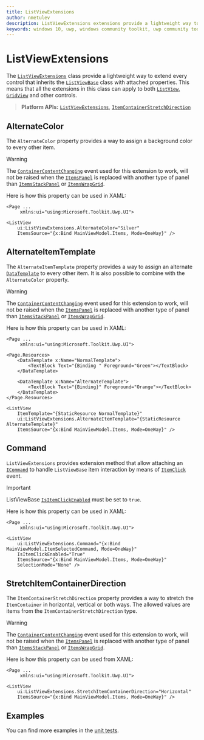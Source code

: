 ```yaml
---
title: ListViewExtensions
author: nmetulev
description: ListViewExtensions extensions provide a lightweight way to extend every control that inherits the ListViewBase class with attached properties.
keywords: windows 10, uwp, windows community toolkit, uwp community toolkit, uwp toolkit, ListViewBase, extensions
---
```


# ListViewExtensions

The [`ListViewExtensions`](https://docs.microsoft.com/dotnet/api/microsoft.toolkit.uwp.ui.listviewextensions) class provide a lightweight way to extend every control that inherits the [`ListViewBase`](https://docs.microsoft.com/uwp/api/Windows.UI.Xaml.Controls.ListViewBase) class with attached properties. This means that all the extensions in this class can apply to both [`ListView`](https://docs.microsoft.com/uwp/api/windows.ui.xaml.controls.listview), [`GridView`](https://docs.microsoft.com/uwp/api/windows.ui.xaml.controls.gridview) and other controls.

> **Platform APIs:** [`ListViewExtensions`](https://docs.microsoft.com/dotnet/api/microsoft.toolkit.uwp.ui.listviewextensions), [`ItemContainerStretchDirection`](https://docs.microsoft.com/dotnet/api/microsoft.toolkit.uwp.ui.ItemContainerStretchDirection)

## AlternateColor

The `AlternateColor` property provides a way to assign a background color to every other item.

> [!WARNING]
> The [`ContainerContentChanging`](https://docs.microsoft.com/uwp/api/windows.ui.xaml.controls.listviewbase#Windows_UI_Xaml_Controls_ListViewBase_ContainerContentChanging) event used for this extension to work, will not be raised when the [`ItemsPanel`](https://docs.microsoft.com/uwp/api/windows.ui.xaml.controls.itemscontrol.itemspanel) is replaced with another type of panel than [`ItemsStackPanel`](https://docs.microsoft.com/uwp/api/windows.ui.xaml.controls.itemsstackpanel) or [`ItemsWrapGrid`](https://docs.microsoft.com/uwp/api/windows.ui.xaml.controls.itemswrapgrid).

Here is how this property can be used in XAML:

```xaml
<Page ...
     xmlns:ui="using:Microsoft.Toolkit.Uwp.UI">

<ListView
    ui:ListViewExtensions.AlternateColor="Silver"
    ItemsSource="{x:Bind MainViewModel.Items, Mode=OneWay}" />
```

## AlternateItemTemplate

The `AlternateItemTemplate` property provides a way to assign an alternate [`DataTemplate`](https://docs.microsoft.com/uwp/api/windows.ui.xaml.datatemplate) to every other item. It is also possible to combine with the `AlternateColor` property.

> [!WARNING]
> The [`ContainerContentChanging`](https://docs.microsoft.com/uwp/api/windows.ui.xaml.controls.listviewbase#Windows_UI_Xaml_Controls_ListViewBase_ContainerContentChanging) event used for this extension to work, will not be raised when the [`ItemsPanel`](https://docs.microsoft.com/uwp/api/windows.ui.xaml.controls.itemscontrol.itemspanel) is replaced with another type of panel than [`ItemsStackPanel`](https://docs.microsoft.com/uwp/api/windows.ui.xaml.controls.itemsstackpanel) or [`ItemsWrapGrid`](https://docs.microsoft.com/uwp/api/windows.ui.xaml.controls.itemswrapgrid).

Here is how this property can be used in XAML:

```xaml
<Page ...
     xmlns:ui="using:Microsoft.Toolkit.Uwp.UI">

<Page.Resources>
    <DataTemplate x:Name="NormalTemplate">
        <TextBlock Text="{Binding " Foreground="Green"></TextBlock>
    </DataTemplate>
    
    <DataTemplate x:Name="AlternateTemplate">
        <TextBlock Text="{Binding}" Foreground="Orange"></TextBlock>
    </DataTemplate>
</Page.Resources>

<ListView
    ItemTemplate="{StaticResource NormalTemplate}"
    ui:ListViewExtensions.AlternateItemTemplate="{StaticResource AlternateTemplate}"
    ItemsSource="{x:Bind MainViewModel.Items, Mode=OneWay}" />
```

## Command

`ListViewExtensions` provides extension method that allow attaching an [`ICommand`](https://docs.microsoft.com/uwp/api/Windows.UI.Xaml.Input.ICommand) to handle `ListViewBase` item interaction by means of [`ItemClick`](https://docs.microsoft.com/uwp/api/windows.ui.xaml.controls.listviewbase#Windows_UI_Xaml_Controls_ListViewBase_ItemClick) event.

> [!IMPORTANT]
> ListViewBase [`IsItemClickEnabled`](https://docs.microsoft.com/uwp/api/windows.ui.xaml.controls.listviewbase#Windows_UI_Xaml_Controls_ListViewBase_IsItemClickEnabled) must be set to `true`.

Here is how this property can be used in XAML:

```xaml
<Page ...
     xmlns:ui="using:Microsoft.Toolkit.Uwp.UI">
     
<ListView
    ui:ListViewExtensions.Command="{x:Bind MainViewModel.ItemSelectedCommand, Mode=OneWay}"
    IsItemClickEnabled="True"
    ItemsSource="{x:Bind MainViewModel.Items, Mode=OneWay}"
    SelectionMode="None" />
```

## StretchItemContainerDirection

The `ItemContainerStretchDirection` property provides a way to stretch the `ItemContainer` in horizontal, vertical or both ways. The allowed values are items from the `ItemContainerStretchDirection` type.

> [!WARNING]
> The [`ContainerContentChanging`](https://docs.microsoft.com/uwp/api/windows.ui.xaml.controls.listviewbase#Windows_UI_Xaml_Controls_ListViewBase_ContainerContentChanging) event used for this extension to work, will not be raised when the [`ItemsPanel`](https://docs.microsoft.com/uwp/api/windows.ui.xaml.controls.itemscontrol.itemspanel) is replaced with another type of panel than [`ItemsStackPanel`](https://docs.microsoft.com/uwp/api/windows.ui.xaml.controls.itemsstackpanel) or [`ItemsWrapGrid`](https://docs.microsoft.com/uwp/api/windows.ui.xaml.controls.itemswrapgrid).

Here is how this property can be used from XAML:

```xaml
<Page ...
     xmlns:ui="using:Microsoft.Toolkit.Uwp.UI">

<ListView
    ui:ListViewExtensions.StretchItemContainerDirection="Horizontal"
    ItemsSource="{x:Bind MainViewModel.Items, Mode=OneWay}" />
```

## Examples

You can find more examples in the [unit tests](https://github.com/windows-toolkit/WindowsCommunityToolkit/tree/master/UnitTests).
